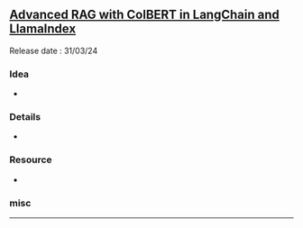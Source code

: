 ## [Advanced RAG with ColBERT in LangChain and LlamaIndex ](https://youtu.be/kEgeegk9iqo)
Release date : 31/03/24
### Idea
- 

### Details
- 

### Resource
- 

### misc
 
---
